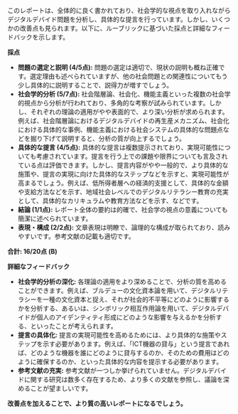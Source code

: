 このレポートは、全体的に良く書かれており、社会学的な視点を取り入れながらデジタルデバイド問題を分析し、具体的な提言を行っています。しかし、いくつかの改善点も見られます。以下に、ルーブリックに基づいた採点と詳細なフィードバックを示します。

**採点**

* **問題の選定と説明 (4/5点):** 問題の選定は適切で、現状の説明も概ね正確です。選定理由も述べられていますが、他の社会問題との関連性についてもう少し具体的に説明することで、説得力が増すでしょう。
* **社会学的分析 (5/7点):** 社会階層論、社会化、機能主義といった複数の社会学的視点から分析が行われており、多角的な考察が試みられています。しかし、それぞれの理論の適用がやや表面的で、より深い分析が求められます。例えば、社会階層論におけるデジタルデバイドの再生産メカニズム、社会化における具体的な事例、機能主義における社会システムの具体的な問題点などを掘り下げて説明すると、分析の質が向上するでしょう。
* **具体的な提言 (4/5点):** 具体的な提言は複数提示されており、実現可能性についても考慮されています。提言を行う上での課題や限界についても言及されている点は評価できます。しかし、提言内容がやや一般的で、より具体的な施策や、提言の実現に向けた具体的なステップなどを示すと、実現可能性が高まるでしょう。例えば、低所得者層への経済的支援として、具体的な金額や支給方法などを示す、地域社会レベルでのデジタルリテラシー教育の充実として、具体的なカリキュラムや教育方法などを示す、などです。
* **結論 (1/1点):** レポート全体の要約は的確で、社会学の視点の意義についても簡潔に述べられています。
* **表現・構成 (2/2点):** 文章表現は明瞭で、論理的な構成が取られており、読みやすいです。参考文献の記載も適切です。

**合計: 16/20点 (B)**

**詳細なフィードバック**

* **社会学的分析の深化:** 各理論の適用をより深めることで、分析の質を高めることができます。例えば、ブルデューの文化資本論を用いて、デジタルリテラシーを一種の文化資本と捉え、それが社会的不平等にどのように影響するかを分析する、あるいは、シンボリック相互作用論を用いて、デジタルデバイドが個人のアイデンティティ形成にどのような影響を与えるかを分析する、といったことが考えられます。
* **提言の具体化:** 提言の実現可能性を高めるためには、より具体的な施策やステップを示す必要があります。例えば、「ICT機器の貸与」という提言であれば、どのような機器を誰にどのように貸与するのか、そのための費用はどのように確保するのか、といった具体的な内容を提示する必要があります。
* **参考文献の充実:** 参考文献が一つしか挙げられていません。デジタルデバイドに関する研究は数多く存在するため、より多くの文献を参照し、議論を深めることが望ましいです。

**改善点を加えることで、より質の高いレポートになるでしょう。**
